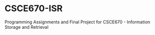 # CSCE670-ISR
Programming Assignments and Final Project for CSCE670 - Information Storage and Retrieval
